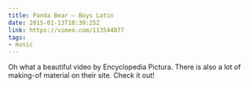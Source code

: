 ```yaml
---
title: Panda Bear – Boys Latin
date: 2015-01-13T10:39:25Z
link: https://vimeo.com/113544877
tags:
- music
---
```

Oh what a beautiful video by Encyclopedia Pictura. There is also a lot of making-of material on their site. Check it out!
